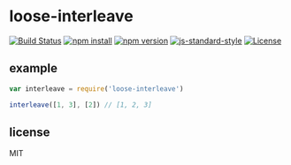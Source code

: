 # loose-interleave

[![Build Status](https://img.shields.io/travis/jarofghosts/loose-interleave.svg?style=flat-square)](https://travis-ci.org/jarofghosts/loose-interleave)
[![npm install](https://img.shields.io/npm/dm/loose-interleave.svg?style=flat-square)](https://www.npmjs.org/package/loose-interleave)
[![npm version](https://img.shields.io/npm/v/loose-interleave.svg?style=flat-square)](https://www.npmjs.org/package/loose-interleave)
[![js-standard-style](https://img.shields.io/badge/code%20style-standard-brightgreen.svg?style=flat-square)](https://github.com/feross/standard)
[![License](https://img.shields.io/npm/l/loose-interleave.svg?style=flat-square)](https://github.com/jarofghosts/loose-interleave/blob/master/LICENSE)

## example

```js
var interleave = require('loose-interleave')

interleave([1, 3], [2]) // [1, 2, 3]
```

## license

MIT
